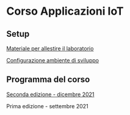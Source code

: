 # Corso Applicazioni IoT

## Setup

[Materiale per allestire il laboratorio](docs/lab-bill-of-materials.md)

[Configurazione ambiente di sviluppo](docs/setup.md)

## Programma del corso

[Seconda edizione - dicembre 2021](docs/corso-applicazioni-iot-v2.md)

Prima edizione - settembre 2021
